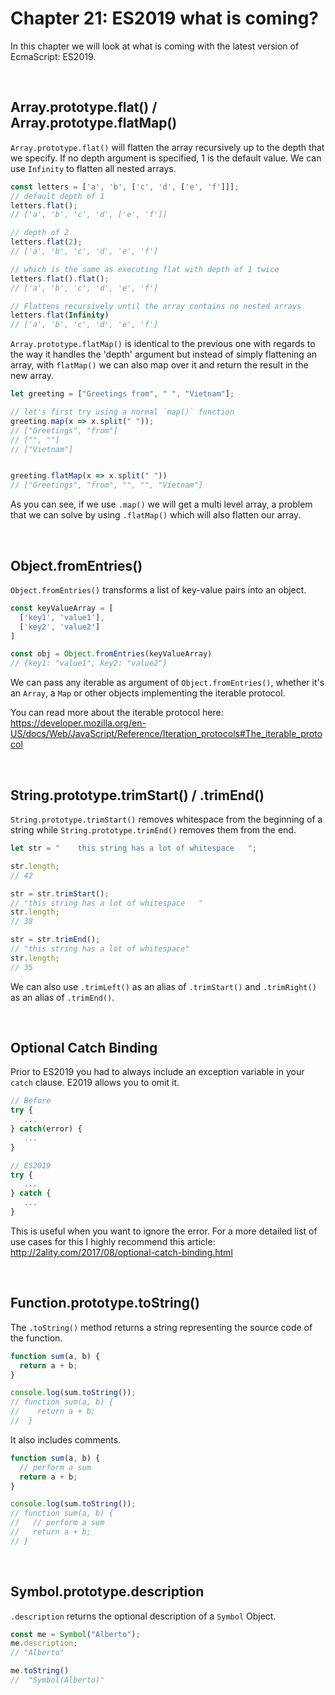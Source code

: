 # Chapter 21: ES2019 what is coming?

In this chapter we will look at what is coming with the latest version of EcmaScript: ES2019.

&nbsp; 

## Array.prototype.flat() / Array.prototype.flatMap()

`Array.prototype.flat()` will flatten the array recursively up to the depth that we specify. If no depth argument is specified, 1 is the default value. We can use `Infinity` to flatten all nested arrays.

```js
const letters = ['a', 'b', ['c', 'd', ['e', 'f']]];
// default depth of 1
letters.flat();
// ['a', 'b', 'c', 'd', ['e', 'f']]

// depth of 2
letters.flat(2);
// ['a', 'b', 'c', 'd', 'e', 'f']

// which is the same as executing flat with depth of 1 twice
letters.flat().flat();
// ['a', 'b', 'c', 'd', 'e', 'f']

// Flattens recursively until the array contains no nested arrays
letters.flat(Infinity)
// ['a', 'b', 'c', 'd', 'e', 'f']
```

`Array.prototype.flatMap()` is identical to the previous one with regards to the way it handles the 'depth' argument but instead of simply flattening an array, with `flatMap()` we can also map over it and return the result in the new array.

```js
let greeting = ["Greetings from", " ", "Vietnam"];

// let's first try using a normal `map()` function
greeting.map(x => x.split(" "));
// ["Greetings", "from"]
// ["", ""]
// ["Vietnam"]


greeting.flatMap(x => x.split(" "))
// ["Greetings", "from", "", "", "Vietnam"]
```

As you can see, if we use `.map()` we will get a multi level array, a problem that we can solve by using `.flatMap()` which will also flatten our array.

&nbsp;

## Object.fromEntries()

`Object.fromEntries()` transforms a list of key-value pairs into an object.

```js
const keyValueArray = [
  ['key1', 'value1'],
  ['key2', 'value2']
]

const obj = Object.fromEntries(keyValueArray)
// {key1: "value1", key2: "value2"}
```

We can pass any iterable as argument of `Object.fromEntries()`, whether it's an `Array`, a `Map` or other objects implementing the iterable protocol.

You can read more about the iterable protocol here: https://developer.mozilla.org/en-US/docs/Web/JavaScript/Reference/Iteration_protocols#The_iterable_protocol

&nbsp;

## String.prototype.trimStart() / .trimEnd()

`String.prototype.trimStart()` removes whitespace from the beginning of a string while `String.prototype.trimEnd()` removes them from the end.

```js
let str = "    this string has a lot of whitespace   ";

str.length;
// 42

str = str.trimStart();
// "this string has a lot of whitespace   "
str.length;
// 38

str = str.trimEnd();
// "this string has a lot of whitespace"
str.length;
// 35
```

We can also use `.trimLeft()` as an alias of `.trimStart()` and `.trimRight()` as an alias of `.trimEnd()`.

&nbsp;

## Optional Catch Binding

Prior to ES2019 you had to always include an exception variable in your `catch` clause. E2019 allows you to omit it.

```js
// Before
try {
   ...
} catch(error) {
   ...
}

// ES2019
try {
   ...
} catch {
   ...
}
```

This is useful when you want to ignore the error. For a more detailed list of use cases for this I highly recommend this article: http://2ality.com/2017/08/optional-catch-binding.html

&nbsp;

## Function​.prototype​.toString()

The `.toString()` method returns a string representing the source code of the function.

```js
function sum(a, b) {
  return a + b;
}

console.log(sum.toString());
// function sum(a, b) {
//    return a + b;
//  }
```

It also includes comments.

```js
function sum(a, b) {
  // perform a sum
  return a + b;
}

console.log(sum.toString());
// function sum(a, b) {
//   // perform a sum
//   return a + b;
// }
```

&nbsp;

## Symbol.prototype.description

`.description` returns the optional description of a `Symbol` Object.

```js
const me = Symbol("Alberto");
me.description;
// "Alberto"

me.toString()
//  "Symbol(Alberto)"
```